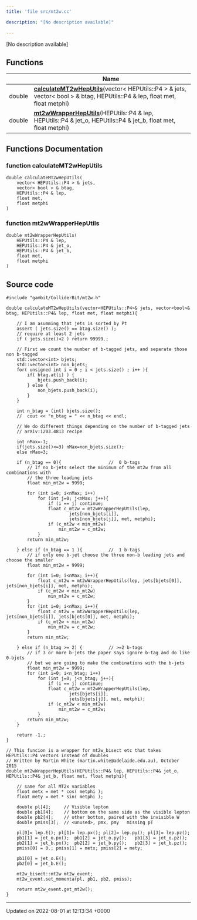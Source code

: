 ```yaml
---
title: 'file src/mt2w.cc'

description: "[No description available]"

---
```







[No description available]

## Functions

|                | Name           |
| -------------- | -------------- |
| double | **[calculateMT2wHepUtils](/documentation/code/files/mt2w_8cc/#function-calculatemt2wheputils)**(vector< HEPUtils::P4 > & jets, vector< bool > & btag, HEPUtils::P4 & lep, float met, float metphi) |
| double | **[mt2wWrapperHepUtils](/documentation/code/files/mt2w_8cc/#function-mt2wwrapperheputils)**(HEPUtils::P4 & lep, HEPUtils::P4 & jet_o, HEPUtils::P4 & jet_b, float met, float metphi) |


## Functions Documentation

### function calculateMT2wHepUtils

```
double calculateMT2wHepUtils(
    vector< HEPUtils::P4 > & jets,
    vector< bool > & btag,
    HEPUtils::P4 & lep,
    float met,
    float metphi
)
```


### function mt2wWrapperHepUtils

```
double mt2wWrapperHepUtils(
    HEPUtils::P4 & lep,
    HEPUtils::P4 & jet_o,
    HEPUtils::P4 & jet_b,
    float met,
    float metphi
)
```




## Source code

```
#include "gambit/ColliderBit/mt2w.h"

double calculateMT2wHepUtils(vector<HEPUtils::P4>& jets, vector<bool>& btag, HEPUtils::P4& lep, float met, float metphi){

    // I am asumming that jets is sorted by Pt
    assert ( jets.size() == btag.size() );
    // require at least 2 jets
    if ( jets.size()<2 ) return 99999.; 

    // First we count the number of b-tagged jets, and separate those non b-tagged
    std::vector<int> bjets;
    std::vector<int> non_bjets;
    for( unsigned int i = 0 ; i < jets.size() ; i++ ){
        if( btag.at(i) ) {
            bjets.push_back(i);
        } else {
            non_bjets.push_back(i);
        }
    }   

    int n_btag = (int) bjets.size();
    //  cout << "n_btag = " << n_btag << endl;

    // We do different things depending on the number of b-tagged jets
    // arXiv:1203.4813 recipe

    int nMax=-1;
    if(jets.size()<=3) nMax=non_bjets.size();
    else nMax=3;

    if (n_btag == 0){                  //  0 b-tags
        // If no b-jets select the minimum of the mt2w from all combinations with 
        // the three leading jets
        float min_mt2w = 9999;

        for (int i=0; i<nMax; i++)
            for (int j=0; j<nMax; j++){
                if (i == j) continue;
                float c_mt2w = mt2wWrapperHepUtils(lep, 
                        jets[non_bjets[i]],
                        jets[non_bjets[j]], met, metphi);
                if (c_mt2w < min_mt2w)
                    min_mt2w = c_mt2w;
            }
        return min_mt2w;

    } else if (n_btag == 1 ){          //  1 b-tags
        // if only one b-jet choose the three non-b leading jets and choose the smaller
        float min_mt2w = 9999;

        for (int i=0; i<nMax; i++){
            float c_mt2w = mt2wWrapperHepUtils(lep, jets[bjets[0]], jets[non_bjets[i]], met, metphi);
            if (c_mt2w < min_mt2w)
                min_mt2w = c_mt2w;
        }
        for (int i=0; i<nMax; i++){
            float c_mt2w = mt2wWrapperHepUtils(lep, jets[non_bjets[i]], jets[bjets[0]], met, metphi);
            if (c_mt2w < min_mt2w)
                min_mt2w = c_mt2w;
        }
        return min_mt2w;

    } else if (n_btag >= 2) {          // >=2 b-tags
        // if 3 or more b-jets the paper says ignore b-tag and do like 0-bjets 
        // but we are going to make the combinations with the b-jets
        float min_mt2w = 9999;
        for (int i=0; i<n_btag; i++)
            for (int j=0; j<n_btag; j++){
                if (i == j) continue;
                float c_mt2w = mt2wWrapperHepUtils(lep, 
                        jets[bjets[i]],
                        jets[bjets[j]], met, metphi);
                if (c_mt2w < min_mt2w)
                    min_mt2w = c_mt2w;
            }
        return min_mt2w;
    }

    return -1.;
}

// This funcion is a wrapper for mt2w_bisect etc that takes HEPUtils::P4 vectors instead of doubles
// Written by Martin White (martin.white@adelaide.edu.au), October 2015
double mt2wWrapperHepUtils(HEPUtils::P4& lep, HEPUtils::P4& jet_o, HEPUtils::P4& jet_b, float met, float metphi){

    // same for all MT2x variables
    float metx = met * cos( metphi );
    float mety = met * sin( metphi );

    double pl[4];     // Visible lepton
    double pb1[4];    // bottom on the same side as the visible lepton
    double pb2[4];    // other bottom, paired with the invisible W
    double pmiss[3];  // <unused>, pmx, pmy   missing pT

    pl[0]= lep.E(); pl[1]= lep.px(); pl[2]= lep.py(); pl[3]= lep.pz();
    pb1[1] = jet_o.px();  pb1[2] = jet_o.py();   pb1[3] = jet_o.pz();
    pb2[1] = jet_b.px();  pb2[2] = jet_b.py();   pb2[3] = jet_b.pz();
    pmiss[0] = 0.; pmiss[1] = metx; pmiss[2] = mety;

    pb1[0] = jet_o.E();
    pb2[0] = jet_b.E();

    mt2w_bisect::mt2w mt2w_event;
    mt2w_event.set_momenta(pl, pb1, pb2, pmiss);

    return mt2w_event.get_mt2w();
}
```


-------------------------------

Updated on 2022-08-01 at 12:13:34 +0000
